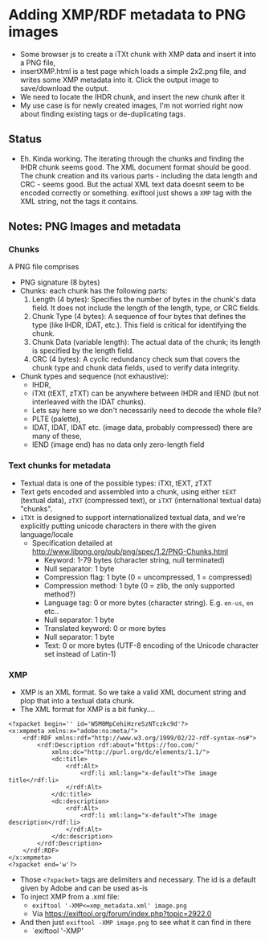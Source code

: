 # Adding XMP/RDF metadata to PNG images

- Some browser js to create a iTXt chunk with XMP data and insert it into a PNG file, 
- insertXMP.html is a test page which loads a simple 2x2.png file, and writes some XMP metadata into it. Click the output image to save/download the output. 
- We need to locate the IHDR chunk, and insert the new chunk after it
- My use case is for newly created images, I'm not worried right now about finding existing tags or de-duplicating tags. 


## Status

- Eh. Kinda working. The iterating through the chunks and finding the IHDR chunk seems good. The XML document format should be good. The chunk creation and its various parts - including the data length and CRC - seems good. But the actual XML text data doesnt seem to be encoded correctly or something. exiftool just shows a `XMP` tag with the XML string, not the tags it contains. 

## Notes: PNG Images and metadata

### Chunks

A PNG file comprises

- PNG signature (8 bytes)
- Chunks: each chunk has the following parts: 
    1. Length (4 bytes): Specifies the number of bytes in the chunk's data field. It does not include the length of the length, type, or CRC fields.
    2. Chunk Type (4 bytes): A sequence of four bytes that defines the type (like IHDR, IDAT, etc.). This field is critical for identifying the chunk.
    3. Chunk Data (variable length): The actual data of the chunk; its length is specified by the length field.
    4. CRC (4 bytes): A cyclic redundancy check sum that covers the chunk type and chunk data fields, used to verify data integrity.
- Chunk types and sequence (not exhaustive):
  -   IHDR, 
  -   iTXt (tEXT, zTXT) can be anywhere between IHDR and IEND (but not interleaved with the IDAT chunks). 
    - Lets say here so we don't necessarily need to decode the whole file? 
  -   PLTE (palette), 
  -   IDAT, IDAT, IDAT etc. (image data, probably compressed) there are many of these,  
  -   IEND (image end) has no data only zero-length field

### Text chunks for metadata

- Textual data is one of the possible types: iTXt, tEXT, zTXT
- Text gets encoded and assembled into a chunk, using either `tEXT` (textual data), `zTXT` (compressed text), or `iTXT` (international textual data) "chunks". 
- `iTXt` is designed to support internationalized textual data, and we're explicitly putting unicode characters in there with the given language/locale 
  - Specification detailed at http://www.libpng.org/pub/png/spec/1.2/PNG-Chunks.html
    - Keyword:             1-79 bytes (character string, null terminated)
    - Null separator:      1 byte 
    - Compression flag:    1 byte (0 = uncompressed, 1 = compressed)
    - Compression method:  1 byte (0 = zlib, the only supported method?)
    - Language tag:        0 or more bytes (character string). E.g. `en-us`, `en` etc.. 
    - Null separator:      1 byte
    - Translated keyword:  0 or more bytes
    - Null separator:      1 byte
    - Text:                0 or more bytes (UTF-8 encoding of the Unicode character set instead of Latin-1)

### XMP
- XMP is an XML format. So we take a valid XML document string and plop that into a textual data chunk. 
- The XML format for XMP is a bit funky....
```
<?xpacket begin='' id='W5M0MpCehiHzreSzNTczkc9d'?>
<x:xmpmeta xmlns:x="adobe:ns:meta/">
    <rdf:RDF xmlns:rdf="http://www.w3.org/1999/02/22-rdf-syntax-ns#">
        <rdf:Description rdf:about="https://foo.com/"
            xmlns:dc="http://purl.org/dc/elements/1.1/">
            <dc:title>
                <rdf:Alt>
                    <rdf:li xml:lang="x-default">The image title</rdf:li>
                </rdf:Alt>
            </dc:title>
            <dc:description>
                <rdf:Alt>
                    <rdf:li xml:lang="x-default">The image description</rdf:li>
                </rdf:Alt>
            </dc:description>
        </rdf:Description>
    </rdf:RDF>
</x:xmpmeta>
<?xpacket end='w'?>
```
- Those `<?xpacket>` tags are delimiters and necessary. The id is a default given by Adobe and can be used as-is
- To inject XMP from a .xml file: 
  - `exiftool '-XMP<=xmp_metadata.xml' image.png`
  - Via https://exiftool.org/forum/index.php?topic=2922.0 
- And then just `exiftool -XMP image.png` to see what it can find in there 
  - `exiftool '-XMP'